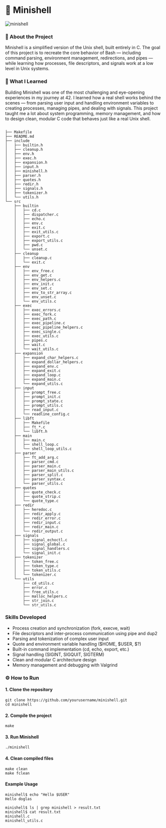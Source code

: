 # 🐚 Minishell

![minishell](https://media1.giphy.com/media/v1.Y2lkPTc5MGI3NjExZ3h3NDVzdWN0dmFlZnpid2o5eXhkcWwwMGh2b3FkZjEwZnZ5MmRnciZlcD12MV9pbnRlcm5hbF9naWZfYnlfaWQmY3Q9Zw/jUhpOyPjtyiDLuL8ZX/giphy.gif)


### 🧾 About the Project

Minishell is a simplified version of the Unix shell, built entirely in C.
The goal of this project is to recreate the core behavior of Bash — including command parsing, environment management, redirections, and pipes — while learning how processes, file descriptors, and signals work at a low level in Unix systems.

### 💬 What I Learned

Building Minishell was one of the most challenging and eye-opening experiences in my journey at 42.
I learned how a real shell works behind the scenes — from parsing user input and handling environment variables to creating processes, managing pipes, and dealing with signals.
This project taught me a lot about system programming, memory management, and how to design clean, modular C code that behaves just like a real Unix shell.

```

├── Makefile
├── README.md
├── include
│   ├── builtin.h
│   ├── cleanup.h
│   ├── env.h
│   ├── exec.h
│   ├── expansion.h
│   ├── input.h
│   ├── minishell.h
│   ├── parser.h
│   ├── quotes.h
│   ├── redir.h
│   ├── signals.h
│   ├── tokenizer.h
│   └── utils.h
└── src
    ├── builtin
    │   ├── cd.c
    │   ├── dispatcher.c
    │   ├── echo.c
    │   ├── env.c
    │   ├── exit.c
    │   ├── exit_utils.c
    │   ├── export.c
    │   ├── export_utils.c
    │   ├── pwd.c
    │   └── unset.c
    ├── cleanup
    │   ├── cleanup.c
    │   └── exit.c
    ├── env
    │   ├── env_free.c
    │   ├── env_get.c
    │   ├── env_helpers.c
    │   ├── env_init.c
    │   ├── env_set.c
    │   ├── env_to_str_array.c
    │   ├── env_unset.c
    │   └── env_utils.c
    ├── exec
    │   ├── exec_errors.c
    │   ├── exec_fork.c
    │   ├── exec_path.c
    │   ├── exec_pipeline.c
    │   ├── exec_pipeline_helpers.c
    │   ├── exec_single.c
    │   ├── exec_utils.c
    │   ├── pipes.c
    │   ├── wait.c
    │   └── wait_utils.c
    ├── expansion
    │   ├── expand_char_helpers.c
    │   ├── expand_dollar_helpers.c
    │   ├── expand_env.c
    │   ├── expand_exit.c
    │   ├── expand_loop.c
    │   ├── expand_main.c
    │   └── expand_utils.c
    ├── input
    │   ├── prompt_free.c
    │   ├── prompt_init.c
    │   ├── prompt_state.c
    │   ├── prompt_utils.c
    │   ├── read_input.c
    │   └── readline_config.c
    ├── libft
    │   ├── Makefile
    │   ├── ft_*.c
    │   └── libft.h
    ├── main
    │   ├── main.c
    │   ├── shell_loop.c
    │   └── shell_loop_utils.c
    ├── parser
    │   ├── ft_add_arg.c
    │   ├── parser_cmd.c
    │   ├── parser_main.c
    │   ├── parser_main_utils.c
    │   ├── parser_split.c
    │   ├── parser_syntax.c
    │   └── parser_utils.c
    ├── quotes
    │   ├── quote_check.c
    │   ├── quote_strip.c
    │   └── quote_type.c
    ├── redir
    │   ├── heredoc.c
    │   ├── redir_apply.c
    │   ├── redir_error.c
    │   ├── redir_input.c
    │   ├── redir_main.c
    │   └── redir_output.c
    ├── signals
    │   ├── signal_echoctl.c
    │   ├── signal_global.c
    │   ├── signal_handlers.c
    │   └── signal_init.c
    ├── tokenizer
    │   ├── token_free.c
    │   ├── token_type.c
    │   ├── token_utils.c
    │   └── tokenizer.c
    └── utils
        ├── cd_utils.c
        ├── error.c
        ├── free_utils.c
        ├── malloc_helpers.c
        ├── str_join.c
        └── str_utils.c

```

### Skills Developed

- Process creation and synchronization (fork, execve, wait)
- File descriptors and inter-process communication using pipe and dup2
- Parsing and tokenization of complex user input
- Quote and environment variable handling ($HOME, $USER, $?)
- Built-in command implementation (cd, echo, export, etc.)
- Signal handling (SIGINT, SIGQUIT, SIGTERM)
- Clean and modular C architecture design
- Memory management and debugging with Valgrind


### ⚙️ How to Run
#### 1. Clone the repository

```
git clone https://github.com/yourusername/minishell.git
cd minishell

```


#### 2. Compile the project
```
make
``` 
#### 3. Run Minishell

```
./minishell
```

#### 4. Clean compiled files
```
make clean
make fclean
```

#### Example Usage

```
minishell$ echo "Hello $USER"
Hello doglas

minishell$ ls | grep minishell > result.txt
minishell$ cat result.txt
minishell.c
minishell_utils.c
```
